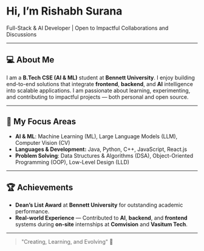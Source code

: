 # Hi, I’m Rishabh Surana

Full-Stack & AI Developer | Open to Impactful Collaborations and Discussions

---
## 💻 About Me
I am a **B.Tech CSE (AI & ML)** student at **Bennett University**.
I enjoy building end-to-end solutions that integrate **frontend**, **backend**, and **AI** intelligence into scalable applications.
I am passionate about learning, experimenting, and contributing to impactful projects — both personal and open source.

---
## 🎯 My Focus Areas
- **AI & ML**: Machine Learning (ML), Large Language Models (LLM), Computer Vision (CV)
- **Languages & Development:** Java, Python, C++, JavaScript, React.js
- **Problem Solving**: Data Structures & Algorithms (DSA), Object-Oriented Programming (OOP), Low-Level Design (LLD)

---
## 🏆 Achievements
- **Dean’s List Award** at **Bennett University** for outstanding academic performance.  
- **Real-world Experience** — Contributed to **AI**, **backend**, and **frontend** systems during **on-site** internships at **Comvision** and **Vasitum Tech**.  

---
> "Creating, Learning, and Evolving" 🚀
